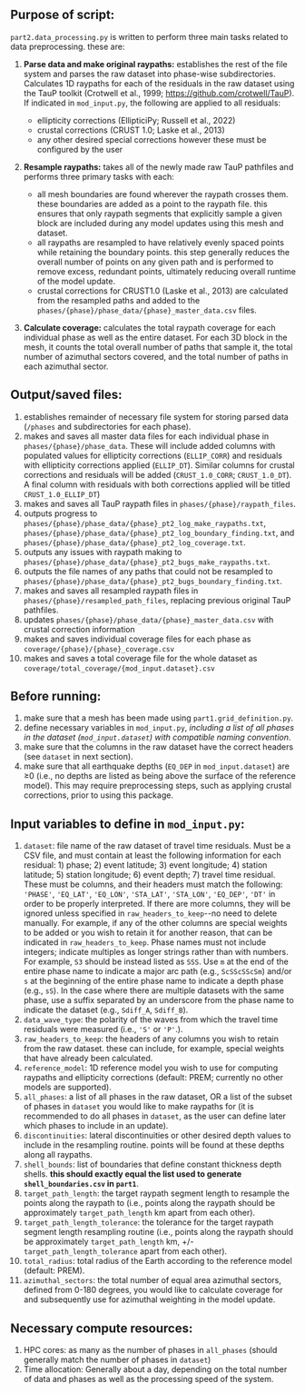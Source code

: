 ## Purpose of script:
`part2.data_processing.py` is written to perform three main tasks related to data preprocessing. these are:
1. **Parse data and make original raypaths:** establishes the rest of the file system and parses the raw dataset into phase-wise subdirectories. Calculates 1D raypaths for each of the residuals in the raw dataset using the TauP toolkit (Crotwell et al., 1999; https://github.com/crotwell/TauP). If indicated in `mod_input.py`, the following are applied to all residuals:
    - ellipticity corrections (EllipticiPy; Russell et al., 2022)
    - crustal corrections (CRUST 1.0; Laske et al., 2013)
    - any other desired special corrections however these must be configured by the user

2. **Resample raypaths:** takes all of the newly made raw TauP pathfiles and performs three primary tasks with each:
    - all mesh boundaries are found wherever the raypath crosses them. these boundaries are added as a point to the raypath file. this ensures that only raypath segments that explicitly sample a given block are included during any model updates using this mesh and dataset.
    - all raypaths are resampled to have relatively evenly spaced points while retaining the boundary points. this step generally reduces the overall number of points on any given path and is performed to remove excess, redundant points, ultimately reducing overall runtime of the model update.
    - crustal corrections for CRUST1.0 (Laske et al., 2013) are calculated from the resampled paths and added to the `phases/{phase}/phase_data/{phase}_master_data.csv` files.
  
3. **Calculate coverage:** calculates the total raypath coverage for each individual phase as well as the entire dataset. For each 3D block in the mesh, it counts the total overall number of paths that sample it, the total number of azimuthal sectors covered, and the total number of paths in each azimuthal sector.


## Output/saved files:
1. establishes remainder of necessary file system for storing parsed data (`/phases` and subdirectories for each phase).
2. makes and saves all master data files for each individual phase in `phases/{phase}/phase_data`. These will include added columns with populated values for ellipticity corrections (`ELLIP_CORR`) and residuals with ellipticity corrections applied (`ELLIP_DT`). Similar columns for crustal corrections and residuals will be added (`CRUST_1.0_CORR`; `CRUST_1.0_DT`). A final column with residuals with both corrections applied will be titled `CRUST_1.0_ELLIP_DT`)
3. makes and saves all TauP raypath files in `phases/{phase}/raypath_files`.
4. outputs progress to `phases/{phase}/phase_data/{phase}_pt2_log_make_raypaths.txt`, `phases/{phase}/phase_data/{phase}_pt2_log_boundary_finding.txt`, and `phases/{phase}/phase_data/{phase}_pt2_log_coverage.txt`.
5. outputs any issues with raypath making to `phases/{phase}/phase_data/{phase}_pt2_bugs_make_raypaths.txt`.
6. outputs the file names of any paths that could not be resampled to `phases/{phase}/phase_data/{phase}_pt2_bugs_boundary_finding.txt`.
7. makes and saves all resampled raypath files in `phases/{phase}/resampled_path_files`, replacing previous original TauP pathfiles.
8. updates `phases/{phase}/phase_data/{phase}_master_data.csv` with crustal correction information
10. makes and saves individual coverage files for each phase as `coverage/{phase}/{phase}_coverage.csv`
11. makes and saves a total coverage file for the whole dataset as `coverage/total_coverage/{mod_input.dataset}.csv`


## Before running:
1. make sure that a mesh has been made using `part1.grid_definition.py`.
2. define necessary variables in `mod_input.py`, _including a list of all phases in the dataset (`mod_input.dataset`) with compatible naming convention_.
3. make sure that the columns in the raw dataset have the correct headers (see `dataset` in next section).
4. make sure that all earthquake depths (`EQ_DEP` in `mod_input.dataset`) are ≥0 (i.e., no depths are listed as being above the surface of the reference model). This may require preprocessing steps, such as applying crustal corrections, prior to using this package.


## Input variables to define in `mod_input.py`: 
1. `dataset`: file name of the raw dataset of travel time residuals. Must be a CSV file, and must contain at least the following information for each residual: 1) phase; 2) event latitude; 3) event longitude; 4) station latitude; 5) station longitude; 6) event depth; 7) travel time residual. These must be columns, and their headers must match the following: `'PHASE'`, `'EQ_LAT'`, `'EQ_LON'`, `'STA_LAT'`, `'STA_LON'`, `'EQ_DEP'`, `'DT'` in order to be properly interpreted.  If there are more columns, they will be ignored unless specified in `raw_headers_to_keep`--no need to delete manually. For example, if any of the other columns are special weights to be added or you wish to retain it for another reason, that can be indicated in `raw_headers_to_keep`. Phase names must not include integers; indicate multiples as longer strings rather than with numbers. For example, `S3` should be instead listed as `SSS`. Use `m` at the end of the entire phase name to indicate a major arc path (e.g., `ScSScSScSm`) and/or `s` at the beginning of the entire phase name to indicate a depth phase (e.g., `sS`). In the case where there are multiple datasets with the same phase, use a suffix separated by an underscore from the phase name to indicate the dataset (e.g., `Sdiff_A`, `Sdiff_B`).
2. `data_wave_type`: the polarity of the waves from which the travel time residuals were measured (i.e., `'S'` or `'P'`.).
3. `raw_headers_to_keep`: the headers of any columns you wish to retain from the raw dataset. these can include, for example, special weights that have already been calculated.
4. `reference_model`: 1D reference model you wish to use for computing raypaths and ellipticity corrections (default: PREM; currently no other models are supported).
5. `all_phases`: a list of all phases in the raw dataset, OR a list of the subset of phases in `dataset` you would like to make raypaths for (it is recommended to do all phases in `dataset`, as the user can define later which phases to include in an update).
6. `discontinuities`: lateral discontinuities or other desired depth values to include in the resampling routine. points will be found at these depths along all raypaths.
7. `shell_bounds`: list of boundaries that define constant thickness depth shells. **this should exactly equal the list used to generate `shell_boundaries.csv` in `part1`**.
8. `target_path_length`: the target raypath segment length to resample the points along the raypath to (i.e., points along the raypath should be approximately `target_path_length` km apart from each other).
9. `target_path_length_tolerance`: the tolerance for the target raypath segment length resampling routine (i.e., points along the raypath should be approximately `target_path_length` km, +/- `target_path_length_tolerance` apart from each other).
10. `total_radius`: total radius of the Earth according to the reference model (default: PREM).
11. `azimuthal_sectors`: the total number of equal area azimuthal sectors, defined from 0-180 degrees, you would like to calculate coverage for and subsequently use for azimuthal weighting in the model update.


## Necessary compute resources:
1. HPC cores: as many as the number of phases in `all_phases` (should generally match the number of phases in `dataset`)
2. Time allocation: Generally about a day, depending on the total number of data and phases as well as the processing speed of the system.
